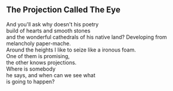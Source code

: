 The Projection Called The Eye
-----------------------------
And you'll ask why doesn't his poetry  
build of hearts and smooth stones  
and the wonderful cathedrals of his native land? Developing from melancholy paper-mache.  
Around the heights I like to seize like a ironous foam.  
One of them is promising,  
the other knows projections.  
Where is somebody  
he says, and when can we see what  
is going to happen?  
